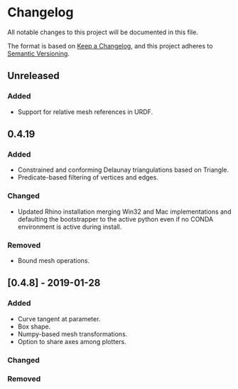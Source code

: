 # Changelog

All notable changes to this project will be documented in this file.

The format is based on [Keep a Changelog](https://keepachangelog.com/en/1.0.0/),
and this project adheres to [Semantic Versioning](https://semver.org/spec/v2.0.0.html).

## Unreleased

### Added

- Support for relative mesh references in URDF.

## 0.4.19

### Added

- Constrained and conforming Delaunay triangulations based on Triangle.
- Predicate-based filtering of vertices and edges.

### Changed

- Updated Rhino installation merging Win32 and Mac implementations and defaulting the bootstrapper to the active python even if no CONDA environment is active during install.

### Removed

- Bound mesh operations.

## [0.4.8] - 2019-01-28

### Added

- Curve tangent at parameter.
- Box shape.
- Numpy-based mesh transformations.
- Option to share axes among plotters.

### Changed

### Removed

